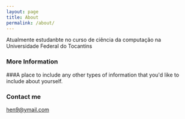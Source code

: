 ```yaml
---
layout: page
title: About
permalink: /about/
---
```


Atualmente estudanbte no curso de ciência da computação na Universidade Federal do Tocantins 

### More Information

###A place to include any other types of information that you'd like to include about yourself.

### Contact me

[hen9@ymail.com](mailto:hen9@ymail.com)